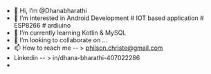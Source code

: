 - 👋 Hi, I’m @Dhanabharathi
- 👀 I’m interested in Android Development # IOT based application # ESP8266 # ardiuino
- 🌱 I’m currently learning Kotlin & MySQL
- 💞️ I’m looking to collaborate on ...
- 📫 How to reach me -- > philson.christe@gmail.com
- Linkedin -- >   in/dhana-bharathi-407022286
- 

<!---
Dhanabharathi/Dhanabharathi is a ✨ special ✨ repository because its `README.md` (this file) appears on your GitHub profile.
You can click the Preview link to take a look at your changes.
--->
